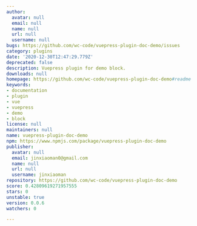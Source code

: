 ```yaml
---
author:
  avatar: null
  email: null
  name: null
  url: null
  username: null
bugs: https://github.com/wc-code/vuepress-plugin-doc-demo/issues
category: plugins
date: '2020-12-30T12:47:29.779Z'
deprecated: false
description: Vuepress plugin for demo block.
downloads: null
homepage: https://github.com/wc-code/vuepress-plugin-doc-demo#readme
keywords:
- documentation
- plugin
- vue
- vuepress
- demo
- block
license: null
maintainers: null
name: vuepress-plugin-doc-demo
npm: https://www.npmjs.com/package/vuepress-plugin-doc-demo
publisher:
  avatar: null
  email: jinxiaoman0@gmail.com
  name: null
  url: null
  username: jinxiaoman
repository: https://github.com/wc-code/vuepress-plugin-doc-demo
score: 0.42809619271957555
stars: 0
unstable: true
version: 0.0.6
watchers: 0

---
```


